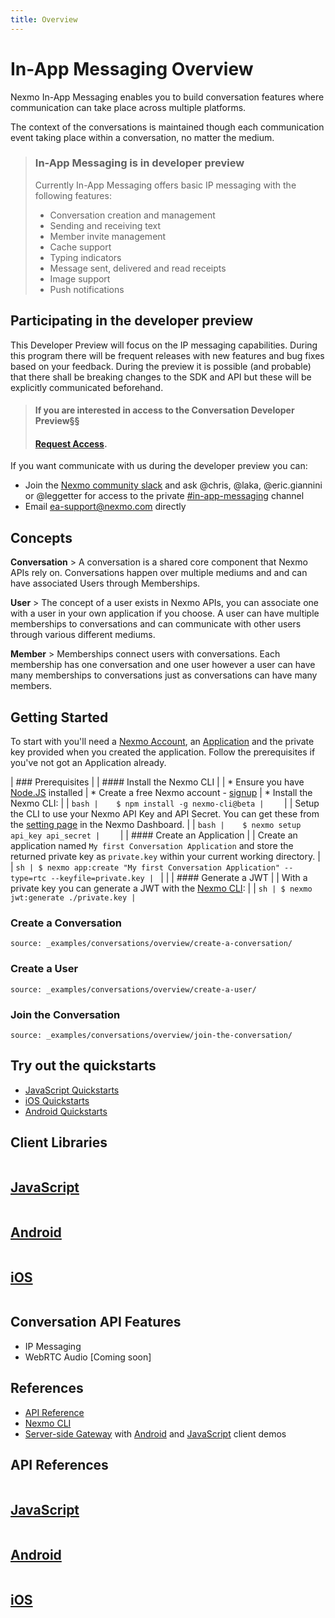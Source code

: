 ```yaml
---
title: Overview
---
```


# In-App Messaging Overview

Nexmo In-App Messaging enables you to build conversation features where communication can take place across multiple platforms.

The context of the conversations is maintained though each communication event taking place within a conversation, no matter the medium.

> ### In-App Messaging is in developer preview
>
> Currently In-App Messaging offers basic IP messaging with the following features:
>
> * Conversation creation and management
> * Sending and receiving text
> * Member invite management
> * Cache support
> * Typing indicators
> * Message sent, delivered and read receipts
> * Image support
> * Push notifications

## Participating in the developer preview

This Developer Preview will focus on the IP messaging capabilities. During this program there will be frequent releases with new features and bug fixes based on your feedback. During the preview it is possible (and probable) that there shall be breaking changes to the SDK and API but these will be explicitly communicated beforehand.

> #### If you are interested in access to the Conversation Developer Preview§§
> #### [Request Access](https://info.nexmo.com/EA-In-App-Sign-Up.html).

If you want communicate with us during the developer preview you can:

* Join the [Nexmo community slack](https://developer.nexmo.com/community/slack/) and ask @chris, @laka, @eric.giannini or @leggetter for access to the private [#in-app-messaging](https://nexmo-community.slack.com/messages/G5V788WHJ/) channel
* Email [ea-support@nexmo.com](mailto:ea-support@nexmo.com) directly

## Concepts

**Conversation**
    > A conversation is a shared core component that Nexmo APIs rely on. Conversations happen over multiple mediums and and can have associated Users through Memberships.

**User**
    > The concept of a user exists in Nexmo APIs, you can associate one with a user in your own application if you choose. A user can have multiple memberships to conversations and can communicate with other users through various different mediums.

**Member**
    > Memberships connect users with conversations. Each membership has one conversation and one user however a user can have many memberships to conversations just as conversations can have many members.

## Getting Started

To start with you'll need a [Nexmo Account](/account/guides/management#create-and-configure-a-nexmo-account), an [Application](/concepts/guides/applications) and the  private key provided when you created the application. Follow the prerequisites if you've not got an Application already.

| ### Prerequisites
|
| #### Install the Nexmo CLI
|
| * Ensure you have [Node.JS](https://nodejs.org/) installed
| * Create a free Nexmo account - [signup](https://dashboard.nexmo.com)
| * Install the Nexmo CLI:
|
|    ```bash
|    $ npm install -g nexmo-cli@beta
|    ```
|
|    Setup the CLI to use your Nexmo API Key and API Secret. You can get these from the [setting page](https://dashboard.nexmo.com/settings) in the Nexmo Dashboard.
|
|    ```bash
|    $ nexmo setup api_key api_secret
|    ```
|
| #### Create an Application
|
| Create an application named `My first Conversation Application` and store the returned private key as `private.key` within your current working directory.
|
| ```sh
| $ nexmo app:create "My first Conversation Application" --type=rtc --keyfile=private.key
| ```
|
|
| #### Generate a JWT
|
| With a private key you can generate a JWT with the [Nexmo CLI](/tools):
|
| ```sh
| $ nexmo jwt:generate ./private.key
| ```

### Create a Conversation

```tabbed_examples
source: _examples/conversations/overview/create-a-conversation/
```

### Create a User

```tabbed_examples
source: _examples/conversations/overview/create-a-user/
```

### Join the Conversation

```tabbed_examples
source: _examples/conversations/overview/join-the-conversation/
```

## Try out the quickstarts

* [JavaScript Quickstarts](/conversation/guides/javascript-quickstart)
* [iOS Quickstarts](/conversation/guides/ios-quickstart)
* [Android Quickstarts](/conversation/guides/android-quickstart)

## Client Libraries

<div class="row">
  <div class="columns small-12 medium-4">
    <a href="/conversation/client-sdks/javascript" class="card spacious card--image card--javascript">
      <h2>JavaScript</h2>
    </a>
  </div>
  <div class="columns small-12 medium-4">
    <a href="/conversation/client-sdks/android" class="card spacious card--image card--android">
      <h2>Android</h2>
    </a>
  </div>
  <div class="columns small-12 medium-4">
    <a href="/conversation/client-sdks/ios" class="card spacious card--image card--ios">
      <h2>iOS</h2>
    </a>
  </div>
</div>

## Conversation API Features

* IP Messaging
* WebRTC Audio [Coming soon]

## References

* [API Reference](/api/conversation)
* [Nexmo CLI](https://github.com/nexmo/nexmo-cli/tree/beta)
* [Server-side Gateway](https://github.com/Nexmo/messaging-gateway) with [Android](https://github.com/Nexmo/messaging-demo-android) and [JavaScript](https://github.com/Nexmo/messaging-demo-js) client demos

## API References

<div class="row">
  <div class="columns small-12 medium-4">
    <a href="/sdk/conversation/javascript/" class="card spacious card--image card--javascript-outline">
      <h2>JavaScript</h2>
    </a>
  </div>
  <div class="columns small-12 medium-4">
    <a href="/sdk/conversation/android/" class="card spacious card--image card--android-outline">
      <h2>Android</h2>
    </a>
  </div>
  <div class="columns small-12 medium-4">
    <a href="/sdk/conversation/ios/" class="card spacious card--image card--ios-outline">
      <h2>iOS</h2>
    </a>
  </div>
</div>
